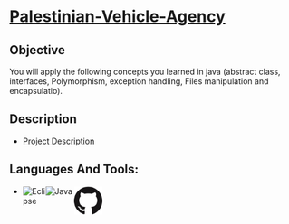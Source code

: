 # [Palestinian-Vehicle-Agency](/Palestinian-Vehicle-Agency.pdf)

## Objective
You will apply the following concepts you learned in java (abstract class, interfaces, Polymorphism, exception handling, Files manipulation and encapsulatio).
   
## Description
- [Project Description](/Palestinian-Vehicle-Agency.pdf)
  
## Languages And Tools:

- <img align="left" alt="Eclipse" width="40px" src="https://brandslogos.com/wp-content/uploads/images/large/eclipse-logo-vector.svg" /> <img align="left" alt=  "Java" width="50px" src="https://logoeps.com/wp-content/uploads/2011/06/java-logo-vector.png" /> <img align="left" alt="GitHub" width="50px" src="https://raw.githubusercontent.com/github/explore/78df643247d429f6cc873026c0622819ad797942/topics/github/github.png" /> 
<br/>
